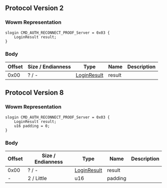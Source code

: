 ## Protocol Version 2

### Wowm Representation
```rust,ignore
slogin CMD_AUTH_RECONNECT_PROOF_Server = 0x03 {
    LoginResult result;
}
```
### Body
| Offset | Size / Endianness | Type | Name | Description |
| ------ | ----------------- | ---- | ---- | ----------- |
| 0x00 | ? / - | [LoginResult](loginresult.md) | result |  |
## Protocol Version 8

### Wowm Representation
```rust,ignore
slogin CMD_AUTH_RECONNECT_PROOF_Server = 0x03 {
    LoginResult result;
    u16 padding = 0;
}
```
### Body
| Offset | Size / Endianness | Type | Name | Description |
| ------ | ----------------- | ---- | ---- | ----------- |
| 0x00 | ? / - | [LoginResult](loginresult.md) | result |  |
| - | 2 / Little | u16 | padding |  |

